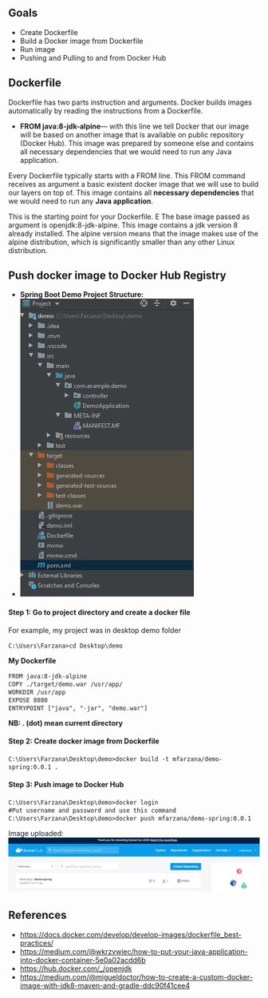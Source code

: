 ## Goals
- Create Dockerfile 
- Build a Docker image from Dockerfile
- Run image
- Pushing and Pulling to and from Docker Hub

## Dockerfile
Dockerfile has two parts instruction and arguments. Docker builds images automatically by reading the instructions from a Dockerfile. 
- **FROM java:8-jdk-alpine**— with this line we tell Docker that our image will be based on another image that is available on public repository (Docker Hub). This image was prepared by someone else and contains all necessary dependencies that we would need to run any Java application.

Every Dockerfile typically starts with a FROM line. This FROM command receives as argument a basic existent docker image that we will use to build our layers on top of. This image  contains all **necessary dependencies** that we would need to run any **Java application**.


This is the starting point for your Dockerfile. E  The base image passed as argument is openjdk:8-jdk-alpine. This image contains a jdk version 8 already installed. The alpine version means that the image makes use of the alpine distribution, which is significantly smaller than any other Linux distribution.

## Push docker image to Docker Hub Registry
- **Spring Boot Demo Project Structure:**
- ![enter image description here](https://github.com/Mfarzana/docker-learning/blob/master/images/demo-project-structure.jpg)
#### Step 1: Go to project directory and create a docker file 
 For example, my project was in desktop demo folder
  ```
  C:\Users\Farzana>cd Desktop\demo
  ```
  **My  Dockerfile** 
	
	FROM java:8-jdk-alpine
	COPY ./target/demo.war /usr/app/
	WORKDIR /usr/app
	EXPOSE 8080
	ENTRYPOINT ["java", "-jar", "demo.war"]
	
 **NB:  . (dot) mean current directory** 
####  Step 2: Create docker image from Dockerfile
 ```
 C:\Users\Farzana\Desktop\demo>docker build -t mfarzana/demo-spring:0.0.1 . 
 ```

#### Step 3: Push image to Docker Hub
```
C:\Users\Farzana\Desktop\demo>docker login 
#Put username and password and use this command
C:\Users\Farzana\Desktop\demo>docker push mfarzana/demo-spring:0.0.1
 ```
 Image  uploaded: ![](https://github.com/Mfarzana/docker-learning/blob/master/images/demo-spring-dockerhub.jpg)
  




## References
- https://docs.docker.com/develop/develop-images/dockerfile_best-practices/
- https://medium.com/@wkrzywiec/how-to-put-your-java-application-into-docker-container-5e0a02acdd6b
- https://hub.docker.com/_/openjdk
- https://medium.com/@migueldoctor/how-to-create-a-custom-docker-image-with-jdk8-maven-and-gradle-ddc90f41cee4

<!--stackedit_data:
eyJoaXN0b3J5IjpbLTkyMjc4MTQ0OSwxMjI0NzI5MjcyLC0xMT
YyNDUwNjA4LC0yMTI3NDYwMzYwLDE3MTkzNjM1ODQsMTQzMTk2
NzgyLDkwNDM4MjA3NSwtNTgyOTE2Mjg2LDEzNzcyMzIzODAsMT
cwMDg1OTc5MywtMTYyMDAxMjQ0NCw2MjA3Mjk5MDYsMTM1MTE2
Mjc4OSwxMDMyMTEyNzUzLC0xMTAzMDc0Njc3LC03NzE3MDQzOD
gsLTIwOTYzMjI4MzYsMTM3MzEwMDY1NiwtMjExNDE0NzcwMiw4
MTI2ODczOTZdfQ==
-->